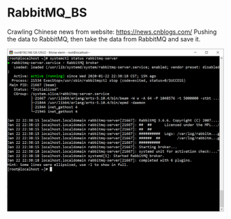 # RabbitMQ_BS
Crawling Chinese news from website: https://news.cnblogs.com/
Pushing the data to RabbitMQ, then take the data from RabbitMQ and save it.


![Image description](https://github.com/PythonNewLearner/RabbitMQ_BS/blob/master/rabbitmq_status.png)
